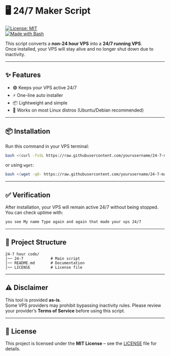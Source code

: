 # 🖥️ 24/7 Maker Script

[![License: MIT](https://img.shields.io/badge/License-MIT-yellow.svg)](https://github.com/yourusername/24-7-maker/blob/main/LICENSE)  
[![Made with Bash](https://img.shields.io/badge/Made%20with-Bash-1f425f.svg)](https://www.gnu.org/software/bash/)

This script converts a **non-24 hour VPS** into a **24/7 running VPS**.  
Once installed, your VPS will stay alive and no longer shut down due to inactivity.  

---

## ✨ Features
- 🟢 Keeps your VPS active 24/7  
- ⚡ One-line auto installer  
- 📦 Lightweight and simple  
- 🐧 Works on most Linux distros (Ubuntu/Debian recommended)  

---

## 📦 Installation

Run this command in your VPS terminal:  

```bash
bash <(curl -fsSL https://raw.githubusercontent.com/yourusername/24-7-maker/main/24-7-maker.sh)
```

or using `wget`:  

```bash
bash <(wget -qO- https://raw.githubusercontent.com/yourusername/24-7-maker/main/24-7-maker.sh)
```

---

## ✅ Verification

After installation, your VPS will remain active 24/7 without being stopped.  
You can check uptime with:  

```bash
you see My name Type again and again that made your vps 24/7
```

---

## 📂 Project Structure

```
24-7 hour code/
│── 24-7            # Main script
│── README.md       # Documentation
│── LICENSE         # License file
```

---

## ⚠️ Disclaimer

This tool is provided **as-is**.  
Some VPS providers may prohibit bypassing inactivity rules. Please review your provider’s **Terms of Service** before using this script.  

---

## 📜 License

This project is licensed under the **MIT License** – see the [LICENSE](https://github.com/royalplayz1/24-hour-code/blob/main/Licence) file for details.  
